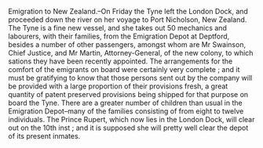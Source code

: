 Emigration to New Zealand.–On Friday the
                    Tyne left the London Dock, and proceeded down the river on her voyage
                    to Port Nicholson, New Zealand. The Tyne is a fine new vessel, and she
                    takes out 50 mechanics and labourers, with their families, from the
                    Emigration Depot at Deptford, besides a number of other passengers,
                    amongst whom are Mr Swainson, Chief Justice, and Mr Martin,
                    Attorney-General, of the new colony, to which sations they have been recently appointed. The arrangements for the comfort of the
                    emigrants on board were certainly very complete ; and it must be
                    gratifying to know that those persons sent out by the company will be
                    provided with a large proportion of their provisions fresh, a great
                    quantity of patent preserved provisions being shipped for that purpose on
                    board the Tyne. There are a greater number of children than usual in the
                    Emigration Depot–many of the families consisting of from eight
                    to twelve individuals. The Prince Rupert, which now lies in the London
                    Dock, will clear out on the 10th inst ; and it is supposed she will pretty
                    well clear the depot of its present inmates.